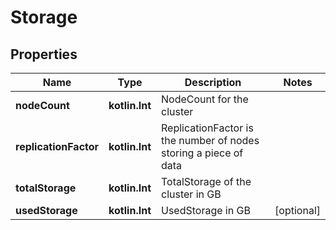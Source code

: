 
# Storage

## Properties
Name | Type | Description | Notes
------------ | ------------- | ------------- | -------------
**nodeCount** | **kotlin.Int** | NodeCount for the cluster | 
**replicationFactor** | **kotlin.Int** | ReplicationFactor is the number of nodes storing a piece of data | 
**totalStorage** | **kotlin.Int** | TotalStorage of the cluster in GB | 
**usedStorage** | **kotlin.Int** | UsedStorage in GB |  [optional]



